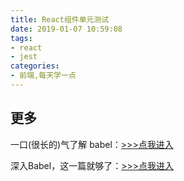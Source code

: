 ```yaml
---
title: React组件单元测试
date: 2019-01-07 10:59:08
tags:
- react
- jest
categories:
- 前端,每天学一点
---
```



<!-- more -->



## 更多

一口(很长的)气了解 babel：[>>>点我进入]()

深入Babel，这一篇就够了：[>>>点我进入]()
